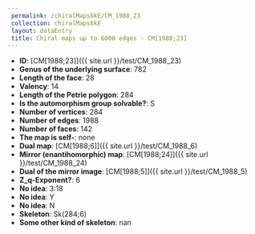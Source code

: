 ```yaml
--- 
 permalink: /chiralMaps6kE/CM_1988_23 
 collection: chiralMaps6kE
 layout: dataEntry
 title: Chiral maps up to 6000 edges - CM[1988;23]
---
```


- **ID**: [CM[1988;23]]({{ site.url }}/test/CM_1988_23)
- **Genus of the underlying surface**: 782
- **Length of the face**: 28
- **Valency**: 14
- **Length of the Petrie polygon**: 284
- **Is the automorphism group solvable?**: S
- **Number of vertices**: 284
- **Number of edges**: 1988
- **Number of faces**: 142
- **The map is self-**: none
- **Dual map**: [CM[1988;6]]({{ site.url }}/test/CM_1988_6)
- **Mirror (enantihomorphic) map**: [CM[1988;24]]({{ site.url }}/test/CM_1988_24)
- **Dual of the mirror image**: [CM[1988;5]]({{ site.url }}/test/CM_1988_5)
- **Z_q-Exponent?**: 6
- **No idea**:  3:18
- **No idea**: Y
- **No idea**: N
- **Skeleton**: Sk(284;6)
- **Some other kind of skeleton**: nan
